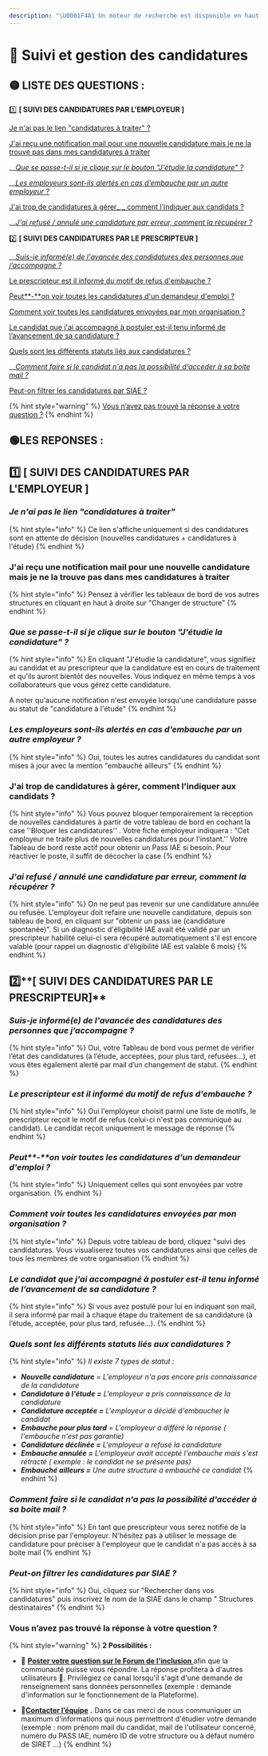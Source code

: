 ```yaml
---
description: "\U0001F4A1 Un moteur de recherche est disponible en haut à droite ↗↗↗"
---
```


# 👀 Suivi et gestion des candidatures

## 🟡 LISTE DES QUESTIONS  :

1️⃣ **\[ SUIVI DES CANDIDATURES PAR L'EMPLOYEUR \]**

[Je n'ai pas le lien "candidatures à traiter" ?](suivi-des-candidatures.md#je-nai-pas-le-lien-candidatures-a-traiter)

[J'ai reçu une notification mail pour une nouvelle candidature mais je ne la trouve pas dans mes candidatures à traiter](suivi-des-candidatures.md#jai-recu-une-notification-mail-pour-une-nouvelle-candidature-mais-je-ne-la-trouve-pas-dans-mes-candidatures-a-traiter)

\_\_[_Que se passe-t-il si je clique sur le bouton "J'étudie la candidature" ?_](suivi-des-candidatures.md#que-se-passe-t-il-si-je-clique-sur-le-bouton-jetudie-la-candidature)

\_\_[_Les employeurs sont-ils alertés en cas d’embauche par un autre employeur ?_](suivi-des-candidatures.md#les-employeurs-sont-ils-alertes-en-cas-dembauche-par-un-autre-employeur)

[J'ai trop de candidatures à gérer_,_ comment l'indiquer aux candidats ?](suivi-des-candidatures.md#jai-trop-de-candidatures-a-gerer-comment-lindiquer-aux-candidats)

\_\_[_J'ai refusé / annulé une candidature par erreur, comment la récupérer ?_](suivi-des-candidatures.md#jai-refuse-annule-une-candidature-par-erreur-comment-la-recuperer)

2️⃣ **\[ SUIVI DES CANDIDATURES PAR LE PRESCRIPTEUR \]**

\_\_[_Suis-je informé\(e\) de l'avancée des candidatures des personnes que j’accompagne ?_](suivi-des-candidatures.md#suis-je-informe-e-de-lavancee-des-candidatures-des-personnes-que-jaccompagne)

[Le prescripteur est il informé du motif de refus d'embauche ?](suivi-des-candidatures.md#le-prescripteur-est-il-informe-du-motif-de-refus-dembauche)

[Peut**-**on voir toutes les candidatures d'un demandeur d'emploi ?](suivi-des-candidatures.md#peut-on-voir-toutes-les-candidatures-dun-demandeur-demploi)

[Comment voir toutes les candidatures envoyées par mon organisation ?](suivi-des-candidatures.md#comment-voir-toutes-les-candidatures-envoyees-par-mon-organisation)

[Le candidat que j'ai accompagné à postuler est-il tenu informé de l’avancement de sa candidature ?](suivi-des-candidatures.md#le-candidat-que-jai-accompagne-a-postuler-est-il-tenu-informe-de-lavancement-de-sa-candidature)

[Quels sont les différents statuts liés aux candidatures ?](suivi-des-candidatures.md#quels-sont-les-differents-statuts-lies-aux-candidatures)

\_\_[_Comment faire si le candidat n'a pas la possibilité d'accéder à sa boite mail ?_](suivi-des-candidatures.md#comment-faire-si-le-candidat-na-pas-la-possibilite-dacceder-a-sa-boite-mail)

[Peut-on filtrer les candidatures par SIAE ?](suivi-des-candidatures.md#peut-on-filtrer-les-candidatures-par-siae)

{% hint style="warning" %}
[Vous n’avez pas trouvé la réponse à votre question ?](suivi-des-candidatures.md)
{% endhint %}

## 🟢LES REPONSES : 

## 1️⃣ **\[ SUIVI DES CANDIDATURES PAR L'EMPLOYEUR \]**

### _Je n'ai pas le lien "candidatures à traiter"_

{% hint style="info" %}
Ce lien s'affiche uniquement si des candidatures sont en attente de décision \(nouvelles candidatures + candidatures à l'étude\)
{% endhint %}

### J'ai reçu une notification mail pour une nouvelle candidature mais je ne la trouve pas dans mes candidatures à traiter

{% hint style="info" %}
Pensez à vérifier les tableaux de bord de vos autres structures en cliquant en haut à droite sur "Changer de structure"
{% endhint %}

### _Que se passe-t-il si je clique sur le bouton "J'étudie la candidature" ?_

{% hint style="info" %}
En cliquant "J'étudie la candidature", vous signifiez au candidat et au prescripteur que la candidature est en cours de traitement et qu'ils auront bientôt des nouvelles. Vous indiquez en même temps à vos collaborateurs que vous gérez cette candidature.

A noter qu'aucune notification n'est envoyée lorsqu'une candidature passe au statut de "candidature à l'étude"
{% endhint %}

### _Les employeurs sont-ils alertés en cas d’embauche par un autre employeur ?_

{% hint style="info" %}
Oui, toutes les autres candidatures du candidat sont mises à jour avec la mention "embauché ailleurs"
{% endhint %}

### J'ai trop de candidatures à gérer, comment l'indiquer aux candidats ?

{% hint style="info" %}
Vous pouvez bloquer temporairement la réception de nouvelles candidatures à partir de votre tableau de bord en cochant la case ''Bloquer les candidatures'' . Votre fiche employeur indiquera : "Cet employeur ne traite plus de nouvelles candidatures pour l'instant.'' Votre Tableau de bord reste actif pour obtenir un Pass IAE si besoin. Pour réactiver le poste, il suffit de décocher la case
{% endhint %}

### _J'ai refusé / annulé une candidature par erreur, comment la récupérer ?_

{% hint style="info" %}
On ne peut pas revenir sur une candidature annulée ou refusée. L'employeur doit refaire une nouvelle candidature, depuis son tableau de bord, en cliquant sur "obtenir un pass iae \(candidature spontanée\)". Si un diagnostic d'éligibilité IAE avait été validé par un prescripteur habilité celui-ci sera récupéré automatiquement s'il est encore valable \(pour rappel un diagnostic d'éligibilité IAE est valable 6 mois\)
{% endhint %}

## 2️⃣**\[ SUIVI DES CANDIDATURES PAR LE PRESCRIPTEUR\]**

### _Suis-je informé\(e\) de l'avancée des candidatures des personnes que j’accompagne ?_

{% hint style="info" %}
Oui, votre Tableau de bord vous permet de vérifier l’état des candidatures \(à l’étude, acceptées, pour plus tard, refusées…\), et vous êtes également alerté par mail d’un changement de statut.
{% endhint %}

### _Le prescripteur est il informé du motif de refus d'embauche ?_

{% hint style="info" %}
Oui l'employeur choisit parmi une liste de motifs, le prescripteur reçoit le motif de refus \(celui-ci n'est pas communiqué au candidat\). Le candidat reçoit uniquement le message de réponse
{% endhint %}

### _Peut**-**on voir toutes les candidatures d'un demandeur d'emploi ?_

{% hint style="info" %}
Uniquement celles qui sont envoyées par votre organisation.
{% endhint %}

### _Comment voir toutes les candidatures envoyées par mon organisation ?_

{% hint style="info" %}
Depuis votre tableau de bord, cliquez "suivi des candidatures. Vous visualiserez toutes vos candidatures ainsi que celles de tous les membres de votre organisation
{% endhint %}

### _Le candidat que j'ai accompagné à postuler est-il tenu informé de l’avancement de sa candidature ?_

{% hint style="info" %}
Si vous avez postulé pour lui en indiquant son mail, il sera informé par mail à chaque étape du traitement de sa candidature \(à l’étude, acceptée, pour plus tard, refusée…\).
{% endhint %}

### _Quels sont les différents statuts liés aux candidatures ?_

{% hint style="info" %}
_Il existe 7 types de statut :_

* _**Nouvelle candidature** = L'employeur n'a pas encore pris connaissance de la candidature_
* _**Candidature à l'étude =** L'employeur a pris connaissance de la candidature_
* _**Candidature acceptée =** L'employeur a décidé d'embaucher le candidat_
* _**Embauche pour plus tard** = L'employeur a différé la réponse \( l'embauche n'est pas garantie\)_
* _**Candidature déclinée =** L'employeur a refusé la candidature_
* _**Embauche annulée =** L'employeur avait accepté l'embauche mais s'est rétracté \( exemple : le candidat ne se présente pas\)_
* _**Embauché ailleurs =** Une autre structure a embauché ce candidat_
{% endhint %}

### _Comment faire si le candidat n'a pas la possibilité d'accéder à sa boite mail ?_

{% hint style="info" %}
En tant que prescripteur vous serez notifié de la décision prise par l'employeur. N'hésitez pas à utiliser le message de candidature pour préciser à l'employeur que le candidat n'a pas accès à sa boite mail
{% endhint %}

### _Peut-on filtrer les candidatures par SIAE ?_

{% hint style="info" %}
Oui, cliquez sur "Rechercher dans vos candidatures" puis inscrivez le nom de la SIAE dans le champ " Structures destinataires"
{% endhint %}

### **Vous n’avez pas trouvé la réponse à votre question ?**

{% hint style="warning" %}
**2 Possibilités :**

* 💬 [**Poster votre question sur le Forum de l'inclusion** ](https://forum.inclusion.beta.gouv.fr/)afin que la communauté puisse vous répondre. La réponse profitera à d'autres utilisateurs 🤝. Privilégiez ce canal lorsqu'il s'agit d'une demande de renseignement sans données personnelles \(exemple : demande d'information sur le fonctionnement de la Plateforme\).



* 📝[**Contacter l’équipe**](mailto:assistance@inclusion.beta.gouv.fr) **.** Dans ce cas merci de nous communiquer un maximum d'informations qui nous permettront d'étudier votre demande \(exemple : nom prénom mail du candidat, mail de l'utilisateur concerné, numéro du PASS IAE, numéro ID de votre structure ou à défaut numéro de SIRET …\)
{% endhint %}



